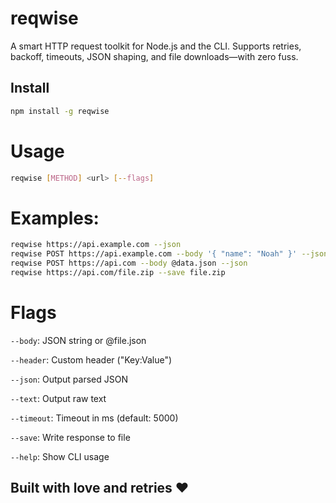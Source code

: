 # reqwise

A smart HTTP request toolkit for Node.js and the CLI. Supports retries, backoff, timeouts, JSON shaping, and file downloads—with zero fuss.

## Install

```bash
npm install -g reqwise
```

# Usage

```bash
reqwise [METHOD] <url> [--flags]
```

# Examples:

```bash
reqwise https://api.example.com --json
reqwise POST https://api.example.com --body '{ "name": "Noah" }' --json
reqwise POST https://api.com --body @data.json --json
reqwise https://api.com/file.zip --save file.zip
```

#  Flags
```--body```: JSON string or @file.json

```--header```: Custom header ("Key:Value")

```--json```: Output parsed JSON

```--text```: Output raw text

```--timeout```: Timeout in ms (default: 5000)

```--save```: Write response to file

```--help```: Show CLI usage
## Built with love and retries ♥
